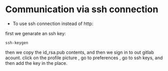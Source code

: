 # Communication via ssh connection
* To use ssh connection instead of http:

first we genarate an ssh key:
```
ssh-keygen
```
then we copy the id_rsa.pub contents,
and then we sign in to out gitlab acount.
click on the profile picture , go to preferences , go to ssh keys,
and then add the key in the place.
